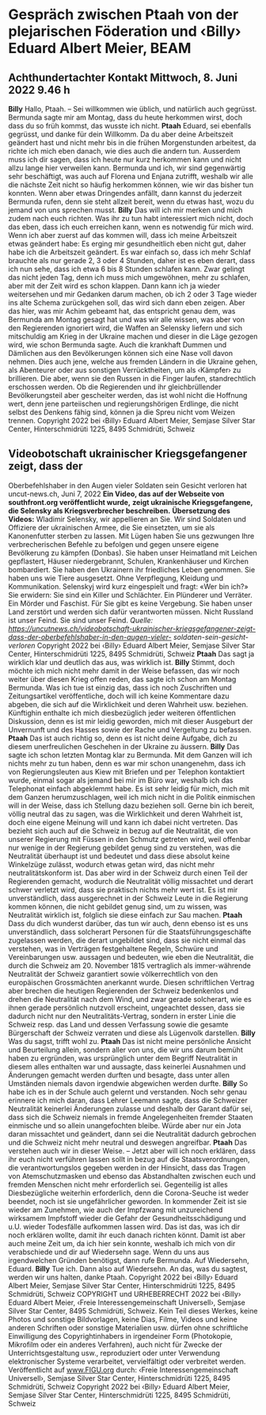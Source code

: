 # Gespräch zwischen Ptaah von der plejarischen Föderation und ‹Billy› Eduard Albert Meier, BEAM
## Achthundertachter Kontakt Mittwoch, 8. Juni 2022 9.46 h
**Billy** Hallo, Ptaah. – Sei willkommen wie üblich, und natürlich auch gegrüsst. Bermunda sagte mir am Montag, dass du
heute herkommen wirst, doch dass du so früh kommst, das wusste ich nicht.
**Ptaah** Eduard, sei ebenfalls gegrüsst, und danke für dein Willkomm. Da du aber deine Arbeitszeit geändert hast und nicht
mehr bis in die frühen Morgenstunden arbeitest, da richte ich mich eben danach, wie dies auch die andern tun. Ausserdem muss ich dir sagen, dass ich heute nur kurz herkommen kann und nicht allzu lange hier verweilen kann. Bermunda und ich, wir sind gegenwärtig sehr beschäftigt, was auch auf Florena und Enjana zutrifft, weshalb wir alle die nächste Zeit nicht so häufig herkommen können, wie wir das bisher tun konnten. Wenn aber etwas Dringendes anfällt, dann kannst du jederzeit Bermunda rufen, denn sie steht allzeit bereit, wenn du etwas hast, wozu du jemand von uns sprechen musst.
**Billy** Das will ich mir merken und mich zudem nach euch richten. Was ihr zu tun habt interessiert mich nicht, doch das
eben, dass ich euch erreichen kann, wenn es notwendig für mich wird. Wenn ich aber zuerst auf das kommen will, dass ich meine Arbeitszeit etwas geändert habe: Es erging mir gesundheitlich eben nicht gut, daher habe ich die Arbeitszeit geändert. Es war einfach so, dass ich mehr Schlaf brauchte als nur gerade 2, 3 oder 4 Stunden, daher ist es eben derart, dass ich nun sehe, dass ich etwa 6 bis 8 Stunden schlafen kann. Zwar gelingt das nicht jeden Tag, denn ich muss mich umgewöhnen, mehr zu schlafen, aber mit der Zeit wird es schon klappen. Dann kann ich ja wieder weitersehen und mir Gedanken darum machen, ob ich 2 oder 3 Tage wieder ins alte Schema zurückgehen soll, das wird sich dann eben zeigen. Aber das hier, was mir Achim gebeamt hat, das entspricht genau dem, was Bermunda am Montag gesagt hat und was wir alle wissen, was aber von den Regierenden ignoriert wird, die Waffen an Selensky liefern und sich mitschuldig am Krieg in der Ukraine machen und dieser in die Läge gezogen wird, wie schon Bermunda sagte. Auch die krankhaft Dummen und Dämlichen aus den Bevölkerungen können sich eine Nase voll davon nehmen. Dies auch jene, welche aus fremden Ländern in die Ukraine gehen, als Abenteurer oder aus sonstigen Verrücktheiten, um als ‹Kämpfer› zu brillieren. Die aber, wenn sie den Russen in die Finger laufen, standrechtlich erschossen werden. Ob die Regierenden und ihr gleichbrüllender Bevölkerungsteil aber gescheiter werden, das ist wohl nicht die Hoffnung wert, denn jene parteiischen und regierungshörigen Erdlinge, die nicht selbst des Denkens fähig sind, können ja die Spreu nicht vom Weizen trennen.
Copyright 2022 bei ‹Billy› Eduard Albert Meier, Semjase Silver Star Center, Hinterschmidrüti 1225, 8495 Schmidrüti, Schweiz
## Videobotschaft ukrainischer Kriegsgefangener zeigt, dass der
Oberbefehlshaber in den Augen vieler Soldaten sein Gesicht verloren hat uncut-news.ch, Juni 7, 2022
**Ein Video, das auf der Webseite von southfront.org veröffentlicht wurde,**
**zeigt ukrainische Kriegsgefangene, die Selensky als Kriegsverbrecher beschreiben.**
**Übersetzung des Videos:**
Wladimir Selensky, wir appellieren an Sie. Wir sind Soldaten und Offiziere der ukrainischen Armee, die Sie einsetzten, um sie als Kanonenfutter sterben zu lassen. Mit Lügen haben Sie uns gezwungen Ihre verbrecherischen Befehle zu befolgen und gegen unsere eigene Bevölkerung zu kämpfen (Donbas). Sie haben unser Heimatland mit Leichen gepflastert, Häuser niedergebrannt, Schulen, Krankenhäuser und Kirchen bombardiert. Sie haben den Ukrainern ihr friedliches Leben genommen. Sie haben uns wie Tiere ausgesetzt. Ohne Verpflegung, Kleidung und Kommunikation.
Selenskyj wird kurz eingespielt und fragt: «Wer bin ich?» Sie erwidern: Sie sind ein Killer und Schlächter. Ein Plünderer und Verräter. Ein Mörder und Faschist. Für Sie gibt es keine Vergebung. Sie haben unser Land zerstört und werden sich dafür verantworten müssen. Nicht Russland ist unser Feind. Sie sind unser Feind.
_Quelle: https://uncutnews.ch/videobotschaft-ukrainischer-kriegsgefangener-zeigt-dass-der-oberbefehlshaber-in-den-augen-vieler-_ _soldaten-sein-gesicht-verloren_ Copyright 2022 bei ‹Billy› Eduard Albert Meier, Semjase Silver Star Center, Hinterschmidrüti 1225, 8495 Schmidrüti, Schweiz
**Ptaah** Das sagt ja wirklich klar und deutlich das aus, was wirklich ist.
**Billy** Stimmt, doch möchte ich mich nicht mehr damit in der Weise befassen, das wir noch weiter über diesen Krieg
offen reden, das sagte ich schon am Montag Bermunda. Was ich tue ist einzig das, dass ich noch Zuschriften und Zeitungsartikel veröffentliche, doch will ich keine Kommentare dazu abgeben, die sich auf die Wirklichkeit und deren Wahrheit usw. beziehen. Künftighin enthalte ich mich diesbezüglich jeder weiteren öffentlichen Diskussion, denn es ist mir leidig geworden, mich mit dieser Ausgeburt der Unvernunft und des Hasses sowie der Rache und Vergeltung zu befassen.
**Ptaah** Das ist auch richtig so, denn es ist nicht deine Aufgabe, dich zu diesem unerfreulichen Geschehen in der Ukraine
zu äussern.
**Billy** Das sagte ich schon letzten Montag klar zu Bermunda. Mit dem Ganzen will ich nichts mehr zu tun haben, denn es
war mir schon unangenehm, dass ich von Regierungsleuten aus Kiew mit Briefen und per Telephon kontaktiert wurde, einmal sogar als jemand bei mir im Büro war, weshalb ich das Telephonat einfach abgeklemmt habe. Es ist sehr leidig für mich, mich mit dem Ganzen herumzuschlagen, weil ich mich nicht in die Politik einmischen will in der Weise, dass ich Stellung dazu beziehen soll. Gerne bin ich bereit, völlig neutral das zu sagen, was die Wirklichkeit und deren Wahrheit ist, doch eine eigene Meinung will und kann ich dabei nicht vertreten. Das bezieht sich auch auf die Schweiz in bezug auf die Neutralität, die von unserer Regierung mit Füssen in den Schmutz getreten wird, weil offenbar nur wenige in der Regierung gebildet genug sind zu verstehen, was die Neutralität überhaupt ist und bedeutet und dass diese absolut keine Winkelzüge zulässt, wodurch etwas getan wird, das nicht mehr neutralitätskonform ist. Das aber wird in der Schweiz durch einen Teil der Regierenden gemacht, wodurch die Neutralität völlig missachtet und derart schwer verletzt wird, dass sie praktisch nichts mehr wert ist. Es ist mir unverständlich, dass ausgerechnet in der Schweiz Leute in die Regierung kommen können, die nicht gebildet genug sind, um zu wissen, was Neutralität wirklich ist, folglich sie diese einfach zur Sau machen.
**Ptaah** Dass du dich wunderst darüber, das tun wir auch, denn ebenso ist es uns unverständlich, dass solcherart Personen
für die Staatsführungsgeschäfte zugelassen werden, die derart ungebildet sind, dass sie nicht einmal das verstehen, was in Verträgen festgehaltene Regeln, Schwüre und Vereinbarungen usw. aussagen und bedeuten, wie eben die Neutralität, die durch die Schweiz am 20. November 1815 vertraglich als immer-währende Neutralität der Schweiz garantiert sowie völkerrechtlich von den europäischen Grossmächten anerkannt wurde. Diesen schriftlichen Vertrag aber brechen die heutigen Regierenden der Schweiz bedenkenlos und drehen die Neutralität nach dem Wind, und zwar gerade solcherart, wie es ihnen gerade persönlich nutzvoll erscheint, ungeachtet dessen, dass sie dadurch nicht nur den Neutralitäts-Vertrag, sondern in erster Linie die Schweiz resp. das Land und dessen Verfassung sowie die gesamte Bürgerschaft der Schweiz verraten und diese als Lügenvolk darstellen.
**Billy** Was du sagst, trifft wohl zu.
**Ptaah** Das ist nicht meine persönliche Ansicht und Beurteilung allein, sondern aller von uns, die wir uns darum bemüht
haben zu ergründen, was ursprünglich unter dem Begriff Neutralität in diesem alles enthalten war und aussagte, dass keinerlei Ausnahmen und Änderungen gemacht werden durften und besagte, dass unter allen Umständen niemals davon irgendwie abgewichen werden durfte.
**Billy** So habe ich es in der Schule auch gelernt und verstanden. Noch sehr genau erinnere ich mich daran, dass Lehrer
Leemann sagte, dass die Schweizer Neutralität keinerlei Änderungen zulasse und deshalb der Garant dafür sei, dass sich die Schweiz niemals in fremde Angelegenheiten fremder Staaten einmische und so allein unangefochten bleibe. Würde aber nur ein Jota daran missachtet und geändert, dann sei die Neutralität dadurch gebrochen und die Schweiz nicht mehr neutral und deswegen angreifbar.
**Ptaah** Das verstehen auch wir in dieser Weise. – Jetzt aber will ich noch erklären, dass ihr euch nicht verführen lassen
sollt in bezug auf die Staatsverordnungen, die verantwortungslos gegeben werden in der Hinsicht, dass das Tragen von Atemschutzmasken und ebenso das Abstandhalten zwischen euch und fremden Menschen nicht mehr erforderlich sei.
Gegenteilig ist alles Diesbezügliche weiterhin erforderlich, denn die Corona-Seuche ist weder beendet, noch ist sie ungefährlicher geworden. In kommender Zeit ist sie wieder am Zunehmen, wie auch der Impfzwang mit unzureichend wirksamem Impfstoff wieder die Gefahr der Gesundheitsschädigung und u.U. wieder Todesfälle aufkommen lassen wird. Das ist das, was ich dir noch erklären wollte, damit ihr euch danach richten könnt. Damit ist aber auch meine Zeit um, da ich hier sein konnte, weshalb ich mich von dir verabschiede und dir auf Wiedersehn sage. Wenn du uns aus irgendwelchen Gründen benötigst, dann rufe Bermunda. Auf Wiedersehn, Eduard.
**Billy** Tue ich. Dann also auf Wiedersehn. An das, was du sagtest, werden wir uns halten, danke Ptaah.
Copyright 2022 bei ‹Billy› Eduard Albert Meier, Semjase Silver Star Center, Hinterschmidrüti 1225, 8495 Schmidrüti, Schweiz COPYRIGHT und URHEBERRECHT 2022 bei ‹Billy› Eduard Albert Meier, ‹Freie Interessengemeinschaft Universell›, Semjase Silver Star Center, 8495 Schmidrüti, Schweiz. Kein Teil dieses Werkes, keine Photos und sonstige Bildvorlagen, keine Dias, Filme, Videos und keine anderen Schriften oder sonstige Materialien usw. dürfen ohne schriftliche Einwilligung des Copyrightinhabers in irgendeiner Form (Photokopie, Mikrofilm oder ein anderes Verfahren), auch nicht für Zwecke der Unterrichtsgestaltung usw., reproduziert oder unter Verwendung elektronischer Systeme verarbeitet, vervielfältigt oder verbreitet werden. Veröffentlicht auf www.FIGU.org durch: ‹Freie Interessengemeinschaft Universell›, Semjase Silver Star Center, Hinterschmidrüti 1225, 8495 Schmidrüti, Schweiz Copyright 2022 bei ‹Billy› Eduard Albert Meier, Semjase Silver Star Center, Hinterschmidrüti 1225, 8495 Schmidrüti, Schweiz